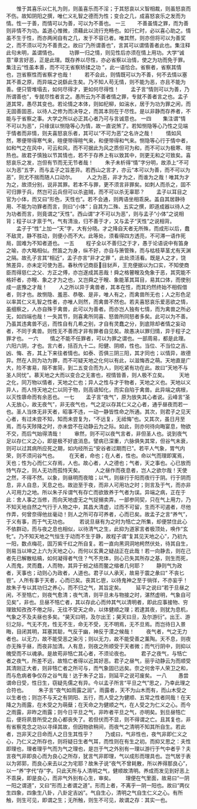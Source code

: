 <!-- { "loadSidebar": true } -->
　　惟于其喜乐以仁礼为则，则虽喜乐而不淫；于其怒哀以义智相裁，则虽怒哀而不伤。故知阴阳之撰，唯仁义礼智之德而为性；变合之几，成喜怒哀乐之发而为情。性一于善，而情可以为善，可以为不善也。 
一三
　　不善虽情之罪，而为善则非情不为功。盖道心惟微，须藉此以流行充畅也。如行仁时，必以喜心助之。情虽不生于性，而亦两闲自有之几，发于不容已者。唯其然，则亦但将可以为善奖之，而不须以可为不善责之。故曰“乃所谓善也”，言其可以谓情善者此也。集注释此句未明，盖谓情也。 
　　功罪一归之情，则见性后亦须在情上用功。大学“诚意”章言好恶，正是此理。既存养以尽性，亦必省察以治情，使之为功而免于罪。集注云“性虽本善，而不可无省察矫揉之功 ”，此一语恰合。省察者，省察其情也，岂省察性而省察才也哉！ 
　　若不会此，则情既可以为不善，何不去情以塞其不善之原，而异端之说繇此生矣。乃不知人苟无情，则不能为恶，亦且不能为善。便只管堆塌去，如何尽得才，更如何尽得性！ 
　　孟子言“情则可以为善，乃所谓善也”，专就尽性者言之。愚所云为不善者情之罪，专就不善者言之也。孟子道其常，愚尽其变也。若论情之本体，则如杞柳，如湍水，居于为功为罪之闲，而无固善固恶，以待人之修为而决导之，而其本则在于尽性。是以非静而存养者，不能与于省察之事。大学之所以必正其心者乃可与言诚意也。 
一四
　　集注谓“情不可以为恶”，只缘误以恻隐等心为情，故一直说煞了。若知恻隐等心乃性之见端于情者而非情，则夫喜怒哀乐者，其可以“不可为恶”之名许之哉！ 
　　情如风然，寒便带得寒气来，暄便带得暄气来，和便带得和气来。恻隐等心行于情中者，如和气之在风中，可云和风，而不可据此为风之质但可为和，而不可以为极寒、暄热也。故君子慎独以节其情也，若不于存养上有以致其中，则更无和之可致矣。喜怒哀乐之发，岂但有节而无无节者哉！ 
　　朱子未析得“情”字分明，故添上“不可以为恶”五字，而与孟子之旨差异。若西山之言才，亦云“本可以为善，而不可以为恶”，则尤不揣而随人口动尔。 
　　人之为恶，非才为之，而谁为之哉！唯其为才为之，故须分别，说非其罪。若本不与罪，更不须言非罪矣。如刺人而杀之，固不可归罪于兵，然岂可云兵但可以杀盗贼，而不可以杀无辜耶？ 
　　孟子以耳目之官为小体，而又曰“形色，天性也”。若不会通，则两语坐相乖戾。盖自其居静待用、不能为功罪者而言，则曰“小体”；自其为二殊、五实之撰，即道成器以待人之为功者而言，则竟谓之“天性”。西山谓“才不可以为恶”，则与孟子“小体”之说相背；程子以才禀于气，气有清浊，归不善于才，又与孟子“天性”之说相背。 
　　孟子于“性”上加一“天”字，大有分晓。才之降自天者无所殊，而成形以后，蠢不敌灵，静不胜动，则便小而不大。此等处，须看得四方透亮，不可滞一语作死局，固难为不知者道也。 
一五
　　程子全以不善归之于才，愚于论语说中有笛身之喻，亦大略相似。然笛之为身，纵不好，亦自与箫管殊，而与枯枝草茎尤有天渊之隔。故孔子言其“相近”，孟子亦言“非才之罪 ”，此处须活看。既是人之才，饶煞差异，亦未定可使为恶。春秋传记商臣目豺声，王充便据以为口实，不知使商臣而得慈仁之父、方正之傅，亦岂遂成其恶哉！舜之格瞽瞍及免象于恶，其究能不格奸者，亦瞍、象之才为之也，又岂舜之于瞍、象能革其耳目，易其口体，而使别成一底豫之才哉！ 
　　人之所以异于禽兽者，其本在性，而其灼然终始不相假借者，则才也。故恻隐、羞恶、恭敬、是非，唯人有之，而禽兽所无也；人之形色足以率其仁义礼智之性者，亦唯人则然，而禽兽不然也。若夫喜怒哀乐爱恶欲之情，虽细察之，人亦自殊于禽兽，此可以为善者。而亦岂人独有七情，而为禽兽之所必无，如四端也哉！一失其节，则喜禽所同喜、怒兽所同怒者多矣。此可以为不善。乃虽其违禽兽不远，而性自有几希之别，才自有灵蠢之分，到底除却者情之妄动者，不同于禽兽。则性无不善而才非有罪者自见矣。故愚决以罪归情，异于程子之罪才也。 
一六
　　情之不能不任罪者，可以为罪之谓也。一部周易，都是此理。六阳六阴，才也。言六者，括百九十二。阳健、阴顺，性也。当位、不当位之吉、凶、悔、吝，其上下来往者情也。如泰、否俱三阴三阳，其才同也；以情异，故德异。然在人则为功为罪，而不可疑天地之化何以有此，以滋悔吝之萌。天地直是广大，险不害易，阻不害简，到二五变合而为人，则吃紧有功在此。故曰“天地不与圣人同忧”。慕天地之大而以变合之无害也，视情皆善，则人极不立矣。 
　　天地之化，同万物以情者，天地之仁也；异人之性与才于物者，天地之义也。天地以义异人，而人恃天地之仁以同于物，则高语知化，而实自陷于禽兽。此异端之病根，以灭性隳命而有余恶也。 
一七
　　孟子言“夜气”，原为放失其心者说。云峰言“圣人无放心，故无夜气”，非无夜气也，气之足以存其仁义之心者，通乎昼夜而若一也。圣人当体无非天者，昭事不违，一动一静皆性命之所通。其次，则君子之见天心者，有过未尝不知，知而未尝复为，“不远复，无祗悔”也。又其次，虽日月至焉，而与天陟降之时，亦未尝不在动静云为之际。如此，则亦何待向晦宴息，物欲不交，而后气始得清哉！ 
　　审然，则不可以夜气言者，非但圣人也。说到夜气足以存仁义之心，即是极不好底消息。譬病已深重，六脉俱失其常，但谷气未衰，则可以过其病所应死之期，如内经所云“安谷者过期而已”。若平人气象，胃气内荣，则不须问谷气也。 
　　在天者，命也；在人者，性也。命以气而理即寓焉，天也；性为心而仁义存焉，人也。故心者，人之德也；气者，天之事也。心已放而恃气存之，则人无功而孤恃天矣。 
　　人之昼作而夜息者，岂人之欲尔哉！天使之然，不得不然。以象，则昼明而夜暗；以气，则昼行于阳而夜行于阴。行于阴而息，非人自息，天息之也。故迨至于夜，而非人可用功之时；则言及于气，而亦非人可用力之地。所以朱子斥谓气有存亡而欲致养于气者为误。异端之病，正在于此：舍人事之当修，而向天地虚无之气捉搦卖弄。一部参同契，只在气上用力，乃不知天地自然之气行于人物之中，其昌大清虚，过而不可留，生而不可遏者，尽他作弄，何曾奈得他丝毫动！则人之所可存可养者，心而已矣。故孟子之言“养气”，于义有事，而于气无功也。 
　　若说旦昼有为之时为牿亡之所集，却便禁住此心不依群动，而与夜之息也相似，以待清气之生，此抑为道家言者极顶处，唤作“玄牝”。乃不知天地之气恒生于动而不生于静，故程子谓“复其见天地之心”，乃初九一阳，数点梅花，固万紫千红之所自复。若一直向黑洞洞地枵然伏处，待其自生，则易当以坤之上六为天地之心，而何以玄黄之疑战正在此哉！若一向静去，则在己者先已解散枯槁，如何凝得者气住？气不充体，则心已失其所存之基，则生而死，人而鬼，灵而蠢，人而物，其异于蚓之结而鳖之缩者几何耶？ 
　　静则气为政者，天事也；动则心为政者，人道也。君子以人承天，故易于震之彖曰“ 不丧匕鬯”。人所有事于天者，心而已矣。丧其匕鬯，以待鬼神之至于徜徉，不亦妄乎！故朱子专以其功归之养心，而不归之气，其旨定矣。 
　　延平之说曰“若于旦昼之闲，不至牿亡，则夜气愈清；夜气清，则平旦未与物接之时，湛然虚明，气象自可见矣”，非也。旦昼不牿亡者，其以存此心而帅其气以清明者，即此应事接物、穷理致知孜孜不倦之际，无往不受天之命，以体健顺之理；若逮其夜，则犹为息机，气象之不及夫昼也多矣。“昊天曰明，及尔出王；昊天曰旦，及尔游衍”。出王、游衍之际，气无不充，性无不生，命无不受，无不明焉，无不旦焉。而岂待日入景晦，目闭其明，耳塞其聪，气反于幽，神反于漠之候哉！ 
　　夜气者，气之无力者也。以无力，故不能受恶之染污；则以无力，故不能受善之薰陶。天不息，则夜亦无殊于昼，而夜非加清。人有息，则夜之所顺受于天者微；而气行阴中，则抑以魄受而不以魂承。是故苟非牿亡其心者，不须论夜也。 
　　君子之夜气，与牿亡者之夜气，所差不远，故牿亡者得以近其好恶。君子之昼气，丽乎动静云为而顺受其清刚正大者，则非牿亡者之所可与，而气象固已远矣。奈之何舍平人荣卫之和，而与危病者争仅存之谷气哉！达于朱子之旨，则延平之说可废矣。 
一八 
　　愚尝谓命日受，性日生，窃疑先儒之有异。今以孟子所言“平旦之气”思之，乃幸此理之合符也。 
　　朱子言“夜气如雨露之润”。雨露者，天不为山木而有，而山木受之以生者也；则岂不与天之有阴阳、五行，而人受之为健顺、五常之性者同哉！在天降之为雨露，在木受之为萌蘖；在天命之为健顺之气，在人受之为仁义之心。而今之雨露，非昨之雨露；则今日平旦之气，非昨者平旦之气，亦明矣。到旦昼牿亡后，便将夙昔所受之良心都丧失了。若但伏而不显，则不得谓之亡。且其复也，非有省察克念之功以寻绎其故，但因物欲稍间，而夜气之清明不知其所自生。若此者，岂非天之日命而人之日生其性乎？ 
　　乃或曰，气非性也，夜气非即仁义之心，乃仁义之所存也，则将疑日生者气耳，而性则在有生之初。而抑又思之：夫性即理也，理者理乎气而为气之理也，是岂于气之外别有一理以游行于气中者乎？夫言夜气非即良心而为良心之所存，犹言气非即理，气以成形而理具也。岂气居于表以为郛郭，而良心来去以之为宅耶？故朱子说“夜气不曾耗散，所以养得那良心”，以一“养”字代“存”字。只此天所与人清明之气，健顺故清明。养成而发见到好恶上不乖戾，即是良心，而非气外别有心生，审矣。 
　　理便在气里面，故易曰“一阴一阳之谓道”，又曰“形而上者谓之道”。形而上者，不离乎一阴一阳也。故曰“两仪生四象，四象生八卦，八卦定吉凶”。气自生心，清明之气自生仁义之心。有所触，则生可见，即谓之生；无所触，则生不可见，故谓之存：其实一也。 

